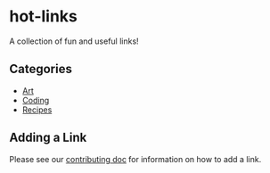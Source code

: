 # hot-links
A collection of fun and useful links!

## Categories
- [Art](pages/art.md)
- [Coding](pages/coding.md)
- [Recipes](pages/recipes.md)

## Adding a Link
Please see our [contributing doc](CONTRIBUTING.md) for information on how to add a link.
